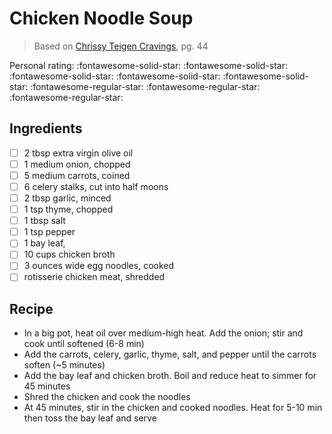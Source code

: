 <!-- Needs Manual Review -->

# Chicken Noodle Soup

> Based on [Chrissy Teigen Cravings], pg. 44

  [Chrissy Teigen Cravings]: https://www.penguinrandomhouse.com/books/252973/cravings-by-chrissy-teigen-with-adeena-sussman/

<!-- {cts} rating=2; (User can specify rating on scale of 1-5) -->
Personal rating: :fontawesome-solid-star: :fontawesome-solid-star: :fontawesome-solid-star: :fontawesome-solid-star: :fontawesome-solid-star: :fontawesome-regular-star: :fontawesome-regular-star: :fontawesome-regular-star:
<!-- {cte} -->

<!-- {cts} name_image=None; (User can specify image name) -->
<!-- TODO: Capture image -->
<!-- {cte} -->

## Ingredients

* [ ] 2 tbsp extra virgin olive oil
* [ ] 1 medium onion, chopped
* [ ] 5 medium carrots, coined
* [ ] 6 celery stalks, cut into half moons
* [ ] 2 tbsp garlic, minced
* [ ] 1 tsp thyme, chopped
* [ ] 1 tbsp salt
* [ ] 1 tsp pepper
* [ ] 1 bay leaf,
* [ ] 10 cups chicken broth
* [ ] 3 ounces wide egg noodles, cooked
* [ ] rotisserie chicken meat, shredded

## Recipe

* In a big pot, heat oil over medium-high heat. Add the onion; stir and cook until softened (6-8 min)
* Add the carrots, celery, garlic, thyme, salt, and pepper until the carrots soften (~5 minutes)
* Add the bay leaf and chicken broth. Boil and reduce heat to simmer for 45 minutes
* Shred the chicken and cook the noodles
* At 45 minutes, stir in the chicken and cooked noodles. Heat for 5-10 min then toss the bay leaf and serve
